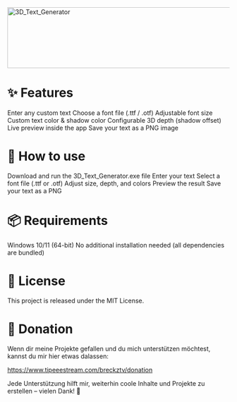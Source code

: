 <img width="821" height="138" alt="3D_Text_Generator" src="https://github.com/user-attachments/assets/54467e45-f37f-451a-a681-457b197f88b9" />

# ✨ Features

Enter any custom text
Choose a font file (.ttf / .otf)
Adjustable font size
Custom text color & shadow color
Configurable 3D depth (shadow offset)
Live preview inside the app
Save your text as a PNG image

# 🚀 How to use

Download and run the 3D_Text_Generator.exe file
Enter your text
Select a font file (.ttf or .otf)
Adjust size, depth, and colors
Preview the result
Save your text as a PNG

# 📦 Requirements

Windows 10/11 (64-bit)
No additional installation needed (all dependencies are bundled)

# 📜 License

This project is released under the MIT License.

# 🎁 Donation
Wenn dir meine Projekte gefallen und du mich unterstützen möchtest, kannst du mir hier etwas dalassen:

https://www.tipeeestream.com/breckztv/donation

Jede Unterstützung hilft mir, weiterhin coole Inhalte und Projekte zu erstellen – vielen Dank! 🙌
